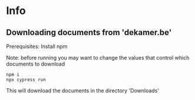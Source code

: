 # Info

## Downloading documents from 'dekamer.be'

Prerequisites: Install npm

Note: before running you may want to change the values that control which documents to download

    npm i
    npx cypress run

This will download the documents in the directory 'Downloads'
